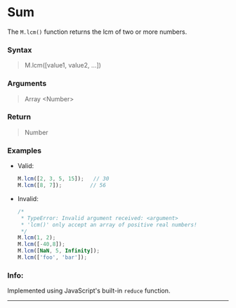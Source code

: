 # Sum
The `M.lcm()` function returns the lcm of two or more numbers.

### Syntax
> M.lcm([value1, value2, ...])

### Arguments
> Array \<Number\>

### Return
> Number

### Examples
- Valid:
	```js
	M.lcm([2, 3, 5, 15]);   // 30
	M.lcm([8, 7]);         // 56
	```
- Invalid:
	```js
	/*
	 * TypeError: Invalid argument received: <argument>
	 * 'lcm()' only accept an array of positive real numbers!
	 */
	M.lcm(1, 2);
	M.lcm([-40,8]);
	M.lcm([NaN, 5, Infinity]);
	M.lcm(['foo', 'bar']);
	```

### Info:
Implemented using JavaScript's built-in `reduce` function.

------
